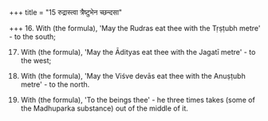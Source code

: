 +++
title = "15 रुद्रास्त्वा त्रैष्टुभेन च्छन्दसा"

+++
16. With (the formula), 'May the Rudras eat thee with the Tṛṣṭubh metre' - to the south;

17. With (the formula), 'May the Ādityas eat thee with the Jagatī metre' - to the west;

18. With (the formula), 'May the Viśve devās eat thee with the Anuṣṭubh metre' - to the north.

19. With (the formula), 'To the beings thee' - he three times takes (some of the Madhuparka substance) out of the middle of it.
